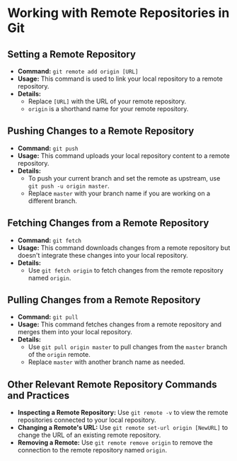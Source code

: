 # Working with Remote Repositories in Git

## Setting a Remote Repository
- **Command:** `git remote add origin [URL]`
- **Usage:** This command is used to link your local repository to a remote repository.
- **Details:**
  - Replace `[URL]` with the URL of your remote repository.
  - `origin` is a shorthand name for your remote repository.

## Pushing Changes to a Remote Repository
- **Command:** `git push`
- **Usage:** This command uploads your local repository content to a remote repository.
- **Details:**
  - To push your current branch and set the remote as upstream, use `git push -u origin master`.
  - Replace `master` with your branch name if you are working on a different branch.

## Fetching Changes from a Remote Repository
- **Command:** `git fetch`
- **Usage:** This command downloads changes from a remote repository but doesn't integrate these changes into your local repository.
- **Details:**
  - Use `git fetch origin` to fetch changes from the remote repository named `origin`.

## Pulling Changes from a Remote Repository
- **Command:** `git pull`
- **Usage:** This command fetches changes from a remote repository and merges them into your local repository.
- **Details:**
  - Use `git pull origin master` to pull changes from the `master` branch of the `origin` remote.
  - Replace `master` with another branch name as needed.

## Other Relevant Remote Repository Commands and Practices
- **Inspecting a Remote Repository:** Use `git remote -v` to view the remote repositories connected to your local repository.
- **Changing a Remote's URL:** Use `git remote set-url origin [NewURL]` to change the URL of an existing remote repository.
- **Removing a Remote:** Use `git remote remove origin` to remove the connection to the remote repository named `origin`.
